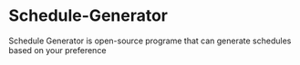 # Schedule-Generator
Schedule Generator is open-source programe that can generate schedules based on your preference
